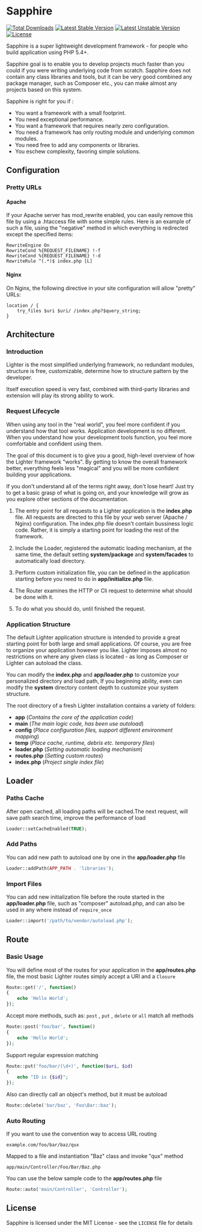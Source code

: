 Sapphire
==============================

[![Total Downloads](https://poser.pugx.org/lornewang/sapphire/downloads)](https://packagist.org/packages/lornewang/sapphire)
[![Latest Stable Version](https://poser.pugx.org/lornewang/sapphire/v/stable)](https://packagist.org/packages/lornewang/sapphire)
[![Latest Unstable Version](https://poser.pugx.org/lornewang/sapphire/v/unstable)](https://packagist.org/packages/lornewang/sapphire)
[![License](https://poser.pugx.org/lornewang/sapphire/license)](https://packagist.org/packages/lornewang/sapphire)

Sapphire is a super lightweight development framework - for people who build application using PHP 5.4+.

Sapphire goal is to enable you to develop projects much faster than you could if you were writing underlying code from scratch.
Sapphire does not contain any class libraries and tools, but it can be very good combined any package manager,
such as Composer etc., you can make almost any projects based on this system.

Sapphire is right for you if :

- You want a framework with a small footprint.
- You need exceptional performance.
- You want a framework that requires nearly zero configuration.
- You need a framework has only routing module and underlying common modules.
- You need free to add any components or libraries.
- You eschew complexity, favoring simple solutions.

Configuration
------------------
### Pretty URLs

####  Apache

If your Apache server has mod_rewrite enabled, you can easily remove this file by using a .htaccess file with some simple rules.
Here is an example of such a file, using the "negative" method in which everything is redirected except the specified items:

```
RewriteEngine On
RewriteCond %{REQUEST_FILENAME} !-f
RewriteCond %{REQUEST_FILENAME} !-d
RewriteRule ^(.*)$ index.php [L]
```

#### Nginx

On Nginx, the following directive in your site configuration will allow "pretty" URLs:

```
location / {
    try_files $uri $uri/ /index.php?$query_string;
}
```

Architecture
------------------
### Introduction
Lighter is the most simplified underlying framework, no redundant modules, structure is free, customizable, 
determine how to structure pattern by the developer.

Itself execution speed is very fast, combined with third-party libraries and extension will play its strong 
ability to work.

### Request Lifecycle
When using any tool in the "real world", you feel more confident if you understand how that tool works. 
Application development is no different. When you understand how your development tools function, you 
feel more comfortable and confident using them.

The goal of this document is to give you a good, high-level overview of how the Lighter framework
"works". By getting to know the overall framework better, everything feels less "magical" and you 
will be more confident building your applications.

If you don't understand all of the terms right away, don't lose heart! Just try to get a basic grasp
of what is going on, and your knowledge will grow as you explore other sections of the documentation.

1. The entry point for all requests to a Lighter application is the **index.php** file. 
All requests are directed to this file by your web server (Apache / Nginx) configuration. 
The index.php file doesn't contain bussiness logic code. Rather, it is simply a starting
point for loading the rest of the framework.

2. Include the Loader, registered the automatic loading mechanism, at the same time, the default 
setting **system/package** and **system/facades** to automatically load directory.
3. Perform custom initialization file, you can be defined in the application starting before you 
need to do in **app/initialize.php** file.

4. The Router examines the HTTP or Cli request to determine what should be done with it.
5. To do what you should do, until finished the request.


### Application Structure
The default Lighter application structure is intended to provide a great starting point for both
large and small applications. Of course, you are free to organize your application however you like.
Lighter imposes almost no restrictions on where any given class is located - as long as Composer 
or Lighter can autoload the class.

You can modify the **index.php** and **app/loader.php** to customize your personalized directory and load path,
If you beginning ability, even can modify the **system** directory content depth to customize your system structure.

The root directory of a fresh Lighter installation contains a variety of folders:

- **app** (*Contains the core of the application code*)
 - **main** (*The main logic code, has been use autoload*)
 - **config** (*Place configuration files, support different environment mapping*)
 - **temp** (*Place cache, runtime, debris etc. temporary files*)
 - **loader.php** (*Setting automatic loading mechanism*)
 - **routes.php** (*Setting custom routes*)
- **index.php** (*Project single index file*)


Loader
------------------
### Paths Cache
After open cached, all loading paths will be cached.The next request, will save path search time, improve
the performance of load
```php
Loader::setCacheEnabled(TRUE);
```
### Add Paths
You can add new path to autoload one by one in the **app/loader.php** file
```php
Loader::addPath(APP_PATH . 'libraries');
```
### Import Files
You can add new initialization file before the route started in the **app/loader.php** file, such as "composer" autoload.php, 
and can also be used in any where instead of `require_once`

```php
Loader::import('/path/to/vendor/autoload.php');
```

Route
------------------
### Basic Usage
You will define most of the routes for your application in the **app/routes.php** file, 
the most basic Lighter routes simply accept a URI and a `Closure`
```php
Route::get('/', function()
{
    echo 'Hello World';
});
```

Accept more methods, such as: `post` , `put` , `delete` or  `all` match all methods
```php
Route::post('foo/bar', function()
{
    echo 'Hello World';
});
```

Support regular expression matching

```php
Route::put('foo/bar/(\d+)', function($uri, $id)
{
    echo "ID is {$id}";
});
```

Also can directly call an object's method, but it must be autoload

```php
Route::delete('bar/baz', 'Foo\Bar::baz');
```

### Auto Routing
If you want to use the convention way to access URL routing

```
example.com/foo/bar/baz/qux
```
Mapped to a file and instantiation "Baz" class and invoke "qux" method
```
app/main/Controller/Foo/Bar/Baz.php
```
You can use the below sample code to the **app/routes.php** file

```php
Route::auto('main/Controller', 'Controller');
```

License
-------

Sapphire is licensed under the MIT License - see the `LICENSE` file for details